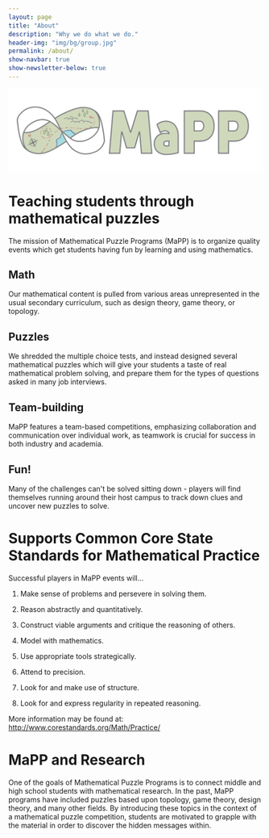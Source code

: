 ```yaml
---
layout: page
title: "About"
description: "Why we do what we do."
header-img: "img/bg/group.jpg"
permalink: /about/
show-navbar: true
show-newsletter-below: true
---
```


![MaPP logo](/img/logo/banner_color.svg)

# Teaching students through mathematical puzzles

The mission of Mathematical Puzzle Programs (MaPP) is to organize quality events
which get students having fun by learning and using mathematics.

## Math

Our mathematical content is pulled from various areas unrepresented in the
usual secondary curriculum, such as design theory, game theory, or topology.

## Puzzles

We shredded the multiple choice tests, and instead designed several
mathematical puzzles which will give your students a taste of real
mathematical problem solving, and prepare them for the types of questions
asked in many job interviews.

## Team-building

MaPP features a team-based competitions, emphasizing collaboration and
communication over individual work, as teamwork is crucial for success in
both industry and academia.

## Fun!

Many of the challenges can't be solved sitting down - players will find
themselves running around their host campus to track down clues and
uncover new puzzles to solve.


# Supports Common Core State Standards for Mathematical Practice

Successful players in MaPP events will...

1. Make sense of problems and persevere in solving them.

2. Reason abstractly and quantitatively.

3. Construct viable arguments and critique the reasoning of others.

4. Model with mathematics.

5. Use appropriate tools strategically.

6. Attend to precision.

7. Look for and make use of structure.

8. Look for and express regularity in repeated reasoning.

More information may be found at:
<http://www.corestandards.org/Math/Practice/>

# MaPP and Research

One of the goals of Mathematical Puzzle Programs is to connect middle and
high school students with mathematical research. In the past, MaPP programs
have included puzzles based upon topology, game theory, design theory, and
many other fields. By introducing these topics in the context of a mathematical
puzzle competition, students are motivated to grapple with the material
in order to discover the hidden messages within.
